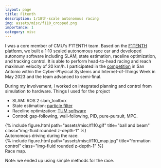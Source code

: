 ```yaml
---
layout: page
title: F1tenth 
description: 1/10th-scale autonomous racing
img: assets/misc/f110_cropped.png
importance: 1
category: misc
---
```


I was a core member of CMU's F1TENTH team. Based on the [F1TENTH platform](https://f1tenth.org/), we built a 1:10 scaled autonomous race car and developed autonomy software including SLAM, state estimation, raceline optimization, and tracking control. It is able to perform head-to-head racing and reach maximum velocity of 20 km/h. I participated in the [competition](https://cps2023-race.f1tenth.org/) in San Antonio within the Cyber-Physical Systems and Internet-of-Things Week in May 2023 and the team advanced to semi-final.

During my involvement, I worked on integrated planning and control from simulation to hardware. Things I used for the project

- SLAM: ROS 2 slam_toolbox
- State estimation: [particle filter](https://github.com/mit-racecar/particle_filter)
- Raceline optimization: [TUM software](https://github.com/TUMFTM/global_racetrajectory_optimization)
- Control: gap-following, wall-following, PID, pure-pursuit, MPC.

<div class="row justify-content-sm-center">
    <div class="col-sm-6 mt-3 mt-md-0">
        {% include figure.html path="assets/misc/f110.gif" title="ball and beam" class="img-fluid rounded z-depth-1" %}
      <div class="caption">
      Autonomous driving during the race.
      </div>
    </div>
    <div class="col-sm-6 mt-3 align-self-center">
        {% include figure.html path="assets/misc/f110_map.jpg" title="formation control" class="img-fluid rounded z-depth-1" %}
      <div class="caption">
      Race map.
      </div>
    </div>
</div>

Note: we ended up using simple methods for the race.

